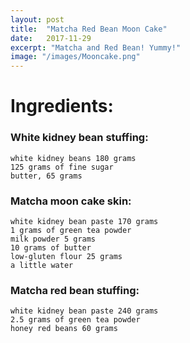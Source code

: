 ```yaml
---
layout: post
title:  "Matcha Red Bean Moon Cake"
date:   2017-11-29
excerpt: "Matcha and Red Bean! Yummy!"
image: "/images/Mooncake.png"
---
```


# Ingredients:

### White kidney bean stuffing:
    white kidney beans 180 grams
    125 grams of fine sugar
    butter, 65 grams
### Matcha moon cake skin: 
    white kidney bean paste 170 grams 
    1 grams of green tea powder	
    milk powder 5 grams
    10 grams of butter
    low-gluten flour 25 grams
    a little water
### Matcha red bean stuffing: 
    white kidney bean paste 240 grams
    2.5 grams of green tea powder
    honey red beans 60 grams
